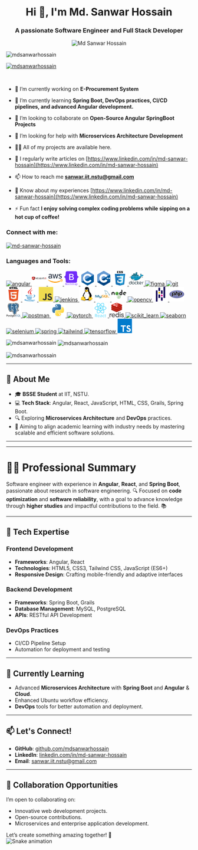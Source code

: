 <h1 align="center">Hi 👋, I'm Md. Sanwar Hossain</h1>
<h3 align="center">A passionate Software Engineer and Full Stack Developer</h3>
<center>
<img src='https://media.licdn.com/dms/image/v2/D5616AQFIoc_FTRXwJg/profile-displaybackgroundimage-shrink_200_800/profile-displaybackgroundimage-shrink_200_800/0/1735113870124?e=2147483647&v=beta&t=BXb-TojLrKOVSvLC9SNv6EtsGkY4fGv-U9vYCY4-Y4c' alt='Md Sanwar Hossain'></center>
<p align="left"> <img src="https://komarev.com/ghpvc/?username=mdsanwarhossain&label=Profile%20views&color=0e75b6&style=flat" alt="mdsanwarhossain" /> </p>

<p align="left"> <a href="https://github.com/ryo-ma/github-profile-trophy"><img src="https://github-profile-trophy.vercel.app/?username=mdsanwarhossain" alt="mdsanwarhossain" /></a> </p>

<p align="left"> <a href="https://twitter.com/" target="blank"><img src="https://img.shields.io/twitter/follow/?logo=twitter&style=for-the-badge" alt="" /></a> </p>

- 🔭 I’m currently working on **E-Procurement System**

- 🌱 I’m currently learning **Spring Boot, DevOps practices, CI/CD pipelines, and advanced Angular development.**

- 👯 I’m looking to collaborate on **Open-Source Angular SpringBoot Projects**

- 🤝 I’m looking for help with **Microservices Architecture Development**

- 👨‍💻 All of my projects are available here.

- 📝 I regularly write articles on [https://www.linkedin.com/in/md-sanwar-hossain](https://www.linkedin.com/in/md-sanwar-hossain)

- 📫 How to reach me **sanwar.iit.nstu@gmail.com**

- 📄 Know about my experiences [https://www.linkedin.com/in/md-sanwar-hossain](https://www.linkedin.com/in/md-sanwar-hossain)

- ⚡ Fun fact **I enjoy solving complex coding problems while sipping on a hot cup of coffee!**

<h3 align="left">Connect with me:</h3>
<p align="left">
<a href="https://linkedin.com/in/md-sanwar-hossain" target="blank"><img align="center" src="https://raw.githubusercontent.com/rahuldkjain/github-profile-readme-generator/master/src/images/icons/Social/linked-in-alt.svg" alt="md-sanwar-hossain" height="30" width="40" /></a>
</p>

<h3 align="left">Languages and Tools:</h3>
<p align="left"> <a href="https://angular.io" target="_blank" rel="noreferrer"> <img src="https://angular.io/assets/images/logos/angular/angular.svg" alt="angular" width="40" height="40"/> </a> <a href="https://angular.io" target="_blank" rel="noreferrer"> <img src="https://raw.githubusercontent.com/devicons/devicon/master/icons/angularjs/angularjs-original-wordmark.svg" alt="angularjs" width="40" height="40"/> </a> <a href="https://aws.amazon.com" target="_blank" rel="noreferrer"> <img src="https://raw.githubusercontent.com/devicons/devicon/master/icons/amazonwebservices/amazonwebservices-original-wordmark.svg" alt="aws" width="40" height="40"/> </a> <a href="https://getbootstrap.com" target="_blank" rel="noreferrer"> <img src="https://raw.githubusercontent.com/devicons/devicon/master/icons/bootstrap/bootstrap-plain-wordmark.svg" alt="bootstrap" width="40" height="40"/> </a> <a href="https://www.cprogramming.com/" target="_blank" rel="noreferrer"> <img src="https://raw.githubusercontent.com/devicons/devicon/master/icons/c/c-original.svg" alt="c" width="40" height="40"/> </a> <a href="https://www.w3schools.com/cpp/" target="_blank" rel="noreferrer"> <img src="https://raw.githubusercontent.com/devicons/devicon/master/icons/cplusplus/cplusplus-original.svg" alt="cplusplus" width="40" height="40"/> </a> <a href="https://www.w3schools.com/css/" target="_blank" rel="noreferrer"> <img src="https://raw.githubusercontent.com/devicons/devicon/master/icons/css3/css3-original-wordmark.svg" alt="css3" width="40" height="40"/> </a> <a href="https://www.docker.com/" target="_blank" rel="noreferrer"> <img src="https://raw.githubusercontent.com/devicons/devicon/master/icons/docker/docker-original-wordmark.svg" alt="docker" width="40" height="40"/> </a> <a href="https://www.figma.com/" target="_blank" rel="noreferrer"> <img src="https://www.vectorlogo.zone/logos/figma/figma-icon.svg" alt="figma" width="40" height="40"/> </a> <a href="https://git-scm.com/" target="_blank" rel="noreferrer"> <img src="https://www.vectorlogo.zone/logos/git-scm/git-scm-icon.svg" alt="git" width="40" height="40"/> </a> <a href="https://www.w3.org/html/" target="_blank" rel="noreferrer"> <img src="https://raw.githubusercontent.com/devicons/devicon/master/icons/html5/html5-original-wordmark.svg" alt="html5" width="40" height="40"/> </a> <a href="https://www.java.com" target="_blank" rel="noreferrer"> <img src="https://raw.githubusercontent.com/devicons/devicon/master/icons/java/java-original.svg" alt="java" width="40" height="40"/> </a> <a href="https://developer.mozilla.org/en-US/docs/Web/JavaScript" target="_blank" rel="noreferrer"> <img src="https://raw.githubusercontent.com/devicons/devicon/master/icons/javascript/javascript-original.svg" alt="javascript" width="40" height="40"/> </a> <a href="https://www.jenkins.io" target="_blank" rel="noreferrer"> <img src="https://www.vectorlogo.zone/logos/jenkins/jenkins-icon.svg" alt="jenkins" width="40" height="40"/> </a> <a href="https://www.linux.org/" target="_blank" rel="noreferrer"> <img src="https://raw.githubusercontent.com/devicons/devicon/master/icons/linux/linux-original.svg" alt="linux" width="40" height="40"/> </a> <a href="https://www.mysql.com/" target="_blank" rel="noreferrer"> <img src="https://raw.githubusercontent.com/devicons/devicon/master/icons/mysql/mysql-original-wordmark.svg" alt="mysql" width="40" height="40"/> </a> <a href="https://nodejs.org" target="_blank" rel="noreferrer"> <img src="https://raw.githubusercontent.com/devicons/devicon/master/icons/nodejs/nodejs-original-wordmark.svg" alt="nodejs" width="40" height="40"/> </a> <a href="https://opencv.org/" target="_blank" rel="noreferrer"> <img src="https://www.vectorlogo.zone/logos/opencv/opencv-icon.svg" alt="opencv" width="40" height="40"/> </a> <a href="https://pandas.pydata.org/" target="_blank" rel="noreferrer"> <img src="https://raw.githubusercontent.com/devicons/devicon/2ae2a900d2f041da66e950e4d48052658d850630/icons/pandas/pandas-original.svg" alt="pandas" width="40" height="40"/> </a> <a href="https://www.php.net" target="_blank" rel="noreferrer"> <img src="https://raw.githubusercontent.com/devicons/devicon/master/icons/php/php-original.svg" alt="php" width="40" height="40"/> </a> <a href="https://www.postgresql.org" target="_blank" rel="noreferrer"> <img src="https://raw.githubusercontent.com/devicons/devicon/master/icons/postgresql/postgresql-original-wordmark.svg" alt="postgresql" width="40" height="40"/> </a> <a href="https://postman.com" target="_blank" rel="noreferrer"> <img src="https://www.vectorlogo.zone/logos/getpostman/getpostman-icon.svg" alt="postman" width="40" height="40"/> </a> <a href="https://www.python.org" target="_blank" rel="noreferrer"> <img src="https://raw.githubusercontent.com/devicons/devicon/master/icons/python/python-original.svg" alt="python" width="40" height="40"/> </a> <a href="https://pytorch.org/" target="_blank" rel="noreferrer"> <img src="https://www.vectorlogo.zone/logos/pytorch/pytorch-icon.svg" alt="pytorch" width="40" height="40"/> </a> <a href="https://reactjs.org/" target="_blank" rel="noreferrer"> <img src="https://raw.githubusercontent.com/devicons/devicon/master/icons/react/react-original-wordmark.svg" alt="react" width="40" height="40"/> </a> <a href="https://redis.io" target="_blank" rel="noreferrer"> <img src="https://raw.githubusercontent.com/devicons/devicon/master/icons/redis/redis-original-wordmark.svg" alt="redis" width="40" height="40"/> </a> <a href="https://scikit-learn.org/" target="_blank" rel="noreferrer"> <img src="https://upload.wikimedia.org/wikipedia/commons/0/05/Scikit_learn_logo_small.svg" alt="scikit_learn" width="40" height="40"/> </a> <a href="https://seaborn.pydata.org/" target="_blank" rel="noreferrer"> <img src="https://seaborn.pydata.org/_images/logo-mark-lightbg.svg" alt="seaborn" width="40" height="40"/> </a> <a href="https://www.selenium.dev" target="_blank" rel="noreferrer"> <img src="https://raw.githubusercontent.com/detain/svg-logos/780f25886640cef088af994181646db2f6b1a3f8/svg/selenium-logo.svg" alt="selenium" width="40" height="40"/> </a> <a href="https://spring.io/" target="_blank" rel="noreferrer"> <img src="https://www.vectorlogo.zone/logos/springio/springio-icon.svg" alt="spring" width="40" height="40"/> </a> <a href="https://tailwindcss.com/" target="_blank" rel="noreferrer"> <img src="https://www.vectorlogo.zone/logos/tailwindcss/tailwindcss-icon.svg" alt="tailwind" width="40" height="40"/> </a> <a href="https://www.tensorflow.org" target="_blank" rel="noreferrer"> <img src="https://www.vectorlogo.zone/logos/tensorflow/tensorflow-icon.svg" alt="tensorflow" width="40" height="40"/> </a> <a href="https://www.typescriptlang.org/" target="_blank" rel="noreferrer"> <img src="https://raw.githubusercontent.com/devicons/devicon/master/icons/typescript/typescript-original.svg" alt="typescript" width="40" height="40"/> </a> </p>

<p><img align="left" src="https://github-readme-stats.vercel.app/api/top-langs?username=mdsanwarhossain&show_icons=true&locale=en&layout=compact" alt="mdsanwarhossain" /></p>

<p>&nbsp;<img align="center" src="https://github-readme-stats.vercel.app/api?username=mdsanwarhossain&show_icons=true&locale=en" alt="mdsanwarhossain" /></p>

<p><img align="center" src="https://github-readme-streak-stats.herokuapp.com/?user=mdsanwarhossain&" alt="mdsanwarhossain" /></p>


---

## 🌟 About Me

- 🎓 **BSSE Student** at IIT, NSTU.
- 💻 **Tech Stack**: Angular, React, JavaScript, HTML, CSS, Grails, Spring Boot.
- 🔍 Exploring **Microservices Architecture** and **DevOps** practices.
- 🚀 Aiming to align academic learning with industry needs by mastering scalable and efficient software solutions.

---
---
# 👨‍💻 Professional Summary

Software engineer with experience in **Angular**, **React**, and **Spring Boot**, passionate about research in software engineering. 🔍 Focused on **code optimization** and **software reliability**, with a goal to advance knowledge through **higher studies** and impactful contributions to the field. 📚

---

## 🔧 Tech Expertise

### Frontend Development
- **Frameworks**: Angular, React
- **Technologies**: HTML5, CSS3, Tailwind CSS, JavaScript (ES6+)
- **Responsive Design**: Crafting mobile-friendly and adaptive interfaces

### Backend Development
- **Frameworks**: Spring Boot, Grails
- **Database Management**: MySQL, PostgreSQL
- **APIs**: RESTful API Development

### DevOps Practices
- CI/CD Pipeline Setup
- Automation for deployment and testing

---


## 🌱 Currently Learning

- Advanced **Microservices Architecture** with **Spring Boot** and **Angular** & **Cloud**.
- Enhanced Ubuntu workflow efficiency.
- **DevOps** tools for better automation and deployment.

---

## 📫 Let's Connect!

- **GitHub**: [github.com/mdsanwarhossain](https://github.com/mdsanwarhossain)
- **LinkedIn**: [linkedin.com/in/md-sanwar-hossain](https://linkedin.com/in/md-sanwar-hossain)
- **Email**: sanwar.iit.nstu@gmail.com


---

## 🤝 Collaboration Opportunities

I’m open to collaborating on:
- Innovative web development projects.
- Open-source contributions.
- Microservices and enterprise application development.

Let’s create something amazing together! 🚀
<br>
<img src="https://raw.githubusercontent.com/mdsanwarhossain/mdsanwarhossain/output/snake.svg" alt="Snake animation" />


